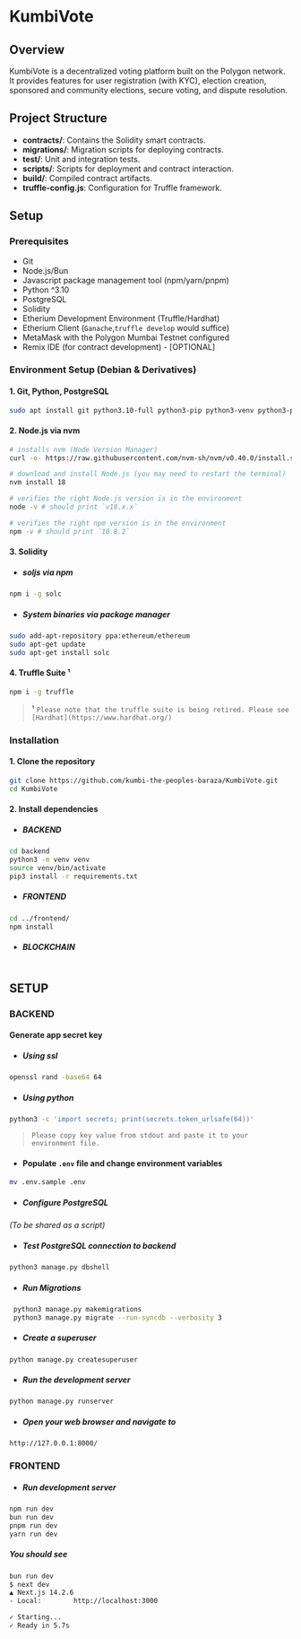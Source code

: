 # KumbiVote

## Overview

KumbiVote is a decentralized voting platform built on the Polygon network. It provides features for user registration (with KYC), election creation, sponsored and community elections, secure voting, and dispute resolution.

## Project Structure

- **contracts/**: Contains the Solidity smart contracts.
- **migrations/**: Migration scripts for deploying contracts.
- **test/**: Unit and integration tests.
- **scripts/**: Scripts for deployment and contract interaction.
- **build/**: Compiled contract artifacts.
- **truffle-config.js**: Configuration for Truffle framework.

## Setup

### Prerequisites

- Git
- Node.js/Bun
- Javascript package management tool (npm/yarn/pnpm)
- Python ^3.10
- PostgreSQL
- Solidity
- Etherium Development Environment (Truffle/Hardhat)
- Etherium Client (`Ganache`,`truffle develop` would suffice)
- MetaMask with the Polygon Mumbai Testnet configured
- Remix IDE (for contract development) - [OPTIONAL]

### Environment Setup (Debian & Derivatives)

#### 1. Git, Python, PostgreSQL

```bash
sudo apt install git python3.10-full python3-pip python3-venv python3-pip-whl postgresql-14
```

#### 2. Node.js via nvm

```bash
# installs nvm (Node Version Manager)
curl -o- https://raw.githubusercontent.com/nvm-sh/nvm/v0.40.0/install.sh | bash

# download and install Node.js (you may need to restart the terminal)
nvm install 18

# verifies the right Node.js version is in the environment
node -v # should print `v18.x.x`

# verifies the right npm version is in the environment
npm -v # should print `10.8.2`
```

#### 3. Solidity

- ##### soljs via npm

```bash
npm i -g solc
```

- ##### System binaries via package manager

```bash
sudo add-apt-repository ppa:ethereum/ethereum
sudo apt-get update
sudo apt-get install solc
```

#### 4. Truffle Suite **¹**

```bash
npm i -g truffle
```

> **¹** `Please note that the truffle suite is being retired.
> Please see [Hardhat](https://www.hardhat.org/)`

### Installation

#### 1. Clone the repository

```bash
git clone https://github.com/kumbi-the-peoples-baraza/KumbiVote.git
cd KumbiVote
```

#### 2. Install dependencies

- ##### BACKEND

```bash
cd backend
python3 -m venv venv
source venv/bin/activate
pip3 install -r requirements.txt
```

- ##### FRONTEND

```bash
cd ../frontend/
npm install
```

- ##### BLOCKCHAIN

```bash
```

## SETUP

### BACKEND

#### Generate app secret key

- ##### Using ssl

```bash
openssl rand -base64 64
```

- ##### Using python

```bash
python3 -c 'import secrets; print(secrets.token_urlsafe(64))'
```

> `Please copy key value from stdout and paste it to your environment file.`

- #### Populate `.env` file and change environment variables

```bash
mv .env.sample .env
```

- ##### Configure PostgreSQL

*(To be shared as a script)*

- ##### Test PostgreSQL connection to backend

```bash
python3 manage.py dbshell
```

- ##### Run Migrations

```bash
 python3 manage.py makemigrations
 python3 manage.py migrate --run-syncdb --verbosity 3
 ```

- ##### Create a superuser

```bash
python manage.py createsuperuser
```

- ##### Run the development server

```bash
python manage.py runserver
```

- ##### Open your web browser and navigate to

`http://127.0.0.1:8000/`

### FRONTEND

- ##### Run development server

```bash
npm run dev
bun run dev
pnpm run dev
yarn run dev
```

##### You should see

```bash
bun run dev
$ next dev
▲ Next.js 14.2.6
- Local:        http://localhost:3000

✓ Starting...
✓ Ready in 5.7s
```
